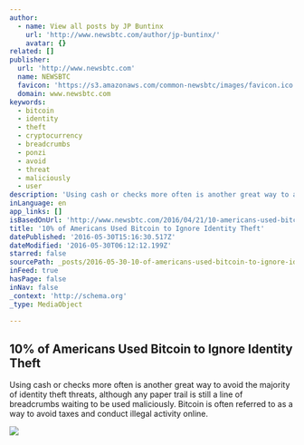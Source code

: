 ```yaml
---
author:
  - name: View all posts by JP Buntinx
    url: 'http://www.newsbtc.com/author/jp-buntinx/'
    avatar: {}
related: []
publisher:
  url: 'http://www.newsbtc.com'
  name: NEWSBTC
  favicon: 'https://s3.amazonaws.com/common-newsbtc/images/favicon.ico'
  domain: www.newsbtc.com
keywords:
  - bitcoin
  - identity
  - theft
  - cryptocurrency
  - breadcrumbs
  - ponzi
  - avoid
  - threat
  - maliciously
  - user
description: 'Using cash or checks more often is another great way to avoid the majority of identity theft threats, although any paper trail is still a line of breadcrumbs waiting to be used maliciously. Bitcoin is often referred to as a way to avoid taxes and conduct illegal activity online.'
inLanguage: en
app_links: []
isBasedOnUrl: 'http://www.newsbtc.com/2016/04/21/10-americans-used-bitcoin-ignore-identity-theft/'
title: '10% of Americans Used Bitcoin to Ignore Identity Theft'
datePublished: '2016-05-30T15:16:30.517Z'
dateModified: '2016-05-30T06:12:12.199Z'
starred: false
sourcePath: _posts/2016-05-30-10-of-americans-used-bitcoin-to-ignore-identity-theft.md
inFeed: true
hasPage: false
inNav: false
_context: 'http://schema.org'
_type: MediaObject

---
```

<article style=""><h1>10% of Americans Used Bitcoin to Ignore Identity Theft</h1><p>Using cash or checks more often is another great way to avoid the majority of identity theft threats, although any paper trail is still a line of breadcrumbs waiting to be used maliciously. Bitcoin is often referred to as a way to avoid taxes and conduct illegal activity online.</p><img src="http://s3.amazonaws.com/main-newsbtc-images/2016/04/21131925/shutterstock_364342853.jpg" /></article>